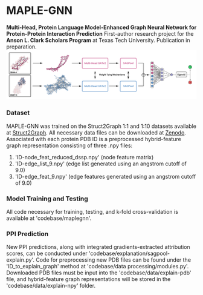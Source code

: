# MAPLE-GNN
**Multi-Head, Protein Language Model-Enhanced Graph Neural Network for Protein-Protein Interaction Prediction**
First-author research project for the **Anson L. Clark Scholars Program** at Texas Tech University. Publication in preparation.
![MAPLE-GNN Architecture](https://github.com/btang2/MAPLE-GNN/blob/main/images/gnn-model-diagram.png?raw=true)
### Dataset
MAPLE-GNN was trained on the Struct2Graph 1:1 and 1:10 datasets available at [Struct2Graph](https://github.com/baranwa2/Struct2Graph). All necessary data files can be downloaded at [Zenodo](https://zenodo.org/records/13123920). \
Associated with each protein PDB ID is a preprocessed hybrid-feature graph representation consisting of three .npy files:
1. 'ID-node_feat_reduced_dssp.npy' (node feature matrix)
2. 'ID-edge_list_9.npy' (edge list generated using an angstrom cutoff of 9.0) 
3. 'ID-edge_feat_9.npy' (edge features generated using an angstrom cutoff of 9.0)
### Model Training and Testing
All code necessary for training, testing, and k-fold cross-validation is available at 'codebase/maplegnn'. 
### PPI Prediction
New PPI predictions, along with integrated gradients-extracted attribution scores, can be conducted under 'codebase/explanation/sagpool-explain.py'. Code for preprocessing new PDB files can be found under the 'ID_to_explain_graph' method at 'codebase/data processing/modules.py'. Downloaded PDB files must be input into the 'codebase/data/explain-pdb' file, and hybrid-feature graph representations will be stored in the 'codebase/data/explain-npy' folder.
